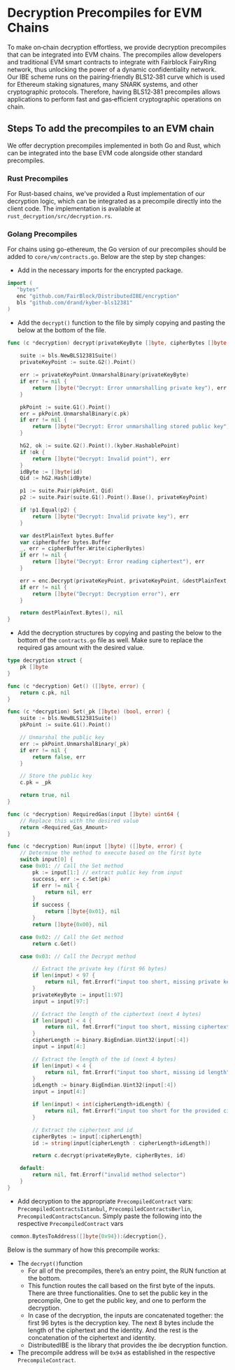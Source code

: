 # Decryption Precompiles for EVM Chains

To make on‑chain decryption effortless, we provide decryption precompiles that can be integrated into EVM chains.
The precompiles allow developers and traditional EVM smart contracts to integrate with Fairblock FairyRing network, thus unlocking the power of a dynamic confidentiality network.
Our IBE scheme runs on the pairing‑friendly BLS12‑381 curve which is used for Ethereum staking signatures, many SNARK systems, and other cryptographic protocols. Therefore, having BLS12‑381 precompiles allows applications to perform fast and gas‑efficient cryptographic operations on chain.


## Steps To add the precompiles to an EVM chain
We offer decryption precompiles implemented in both Go and Rust, which can be integrated into the base EVM code alongside other standard precompiles.

### Rust Precompiles
For Rust-based chains, we've provided a Rust implementation of our decryption logic, which can be integrated as a precompile directly into the client code. The implementation is available at `rust_decryption/src/decryption.rs`.

### Golang Precompiles
For chains using go-ethereum, the Go version of our precompiles should be added to `core/vm/contracts.go`. Below are the step by step changes:

</details>

* Add in the necessary imports for the encrypted package.

```go
import (
   "bytes"
   enc "github.com/FairBlock/DistributedIBE/encryption"
   bls "github.com/drand/kyber-bls12381"
)
```

* Add the `decrypt()` function to the file by simply copying and pasting the below at the bottom of the file.

```go
func (c *decryption) decrypt(privateKeyByte []byte, cipherBytes []byte, id string) ([]byte, error) {
	
	suite := bls.NewBLS12381Suite()
	privateKeyPoint := suite.G2().Point()

	err := privateKeyPoint.UnmarshalBinary(privateKeyByte)
	if err != nil {
		return []byte("Decrypt: Error unmarshalling private key"), err
	}

	pkPoint := suite.G1().Point()
	err = pkPoint.UnmarshalBinary(c.pk)
	if err != nil {
		return []byte("Decrypt: Error unmarshalling stored public key"), err
	}

	hG2, ok := suite.G2().Point().(kyber.HashablePoint)
	if !ok {
		return []byte("Decrypt: Invalid point"), err
	}
	idByte := []byte(id)
	Qid := hG2.Hash(idByte)

	p1 := suite.Pair(pkPoint, Qid)
	p2 := suite.Pair(suite.G1().Point().Base(), privateKeyPoint)

	if !p1.Equal(p2) {
		return []byte("Decrypt: Invalid private key"), err
	}

	var destPlainText bytes.Buffer
	var cipherBuffer bytes.Buffer
	_, err = cipherBuffer.Write(cipherBytes)
	if err != nil {
		return []byte("Decrypt: Error reading ciphertext"), err
	}

	err = enc.Decrypt(privateKeyPoint, privateKeyPoint, &destPlainText, &cipherBuffer)
	if err != nil {
		return []byte("Decrypt: Decryption error"), err
	}

	return destPlainText.Bytes(), nil
}
```

* Add the decryption structures by copying and pasting the below to the bottom of the `contracts.go` file as well. Make sure to replace the required gas amount with the desired value.

```go
type decryption struct {
	pk []byte
}

func (c *decryption) Get() ([]byte, error) {
	return c.pk, nil
}

func (c *decryption) Set(_pk []byte) (bool, error) {
	suite := bls.NewBLS12381Suite()
	pkPoint := suite.G1().Point()

	// Unmarshal the public key
	err := pkPoint.UnmarshalBinary(_pk)
	if err != nil {
		return false, err
	}

	// Store the public key
	c.pk = _pk

	return true, nil
}

func (c *decryption) RequiredGas(input []byte) uint64 {
    // Replace this with the desired value
	return <Required_Gas_Amount>
}

func (c *decryption) Run(input []byte) ([]byte, error) {
	// Determine the method to execute based on the first byte
	switch input[0] {
	case 0x01: // Call the Set method
		pk := input[1:] // extract public key from input
		success, err := c.Set(pk)
		if err != nil {
			return nil, err
		}
		if success {
			return []byte{0x01}, nil
		}
		return []byte{0x00}, nil

	case 0x02: // Call the Get method
		return c.Get()

	case 0x03: // Call the Decrypt method

		// Extract the private key (first 96 bytes)
		if len(input) < 97 {
			return nil, fmt.Errorf("input too short, missing private key")
		}
		privateKeyByte := input[1:97]
		input = input[97:]

		// Extract the length of the ciphertext (next 4 bytes)
		if len(input) < 4 {
			return nil, fmt.Errorf("input too short, missing ciphertext length")
		}
		cipherLength := binary.BigEndian.Uint32(input[:4])
		input = input[4:]

		// Extract the length of the id (next 4 bytes)
		if len(input) < 4 {
			return nil, fmt.Errorf("input too short, missing id length")
		}
		idLength := binary.BigEndian.Uint32(input[:4])
		input = input[4:]

		if len(input) < int(cipherLength+idLength) {
			return nil, fmt.Errorf("input too short for the provided ciphertext and id lengths")
		}

		// Extract the ciphertext and id
		cipherBytes := input[:cipherLength]
		id := string(input[cipherLength : cipherLength+idLength])

		return c.decrypt(privateKeyByte, cipherBytes, id)

	default:
		return nil, fmt.Errorf("invalid method selector")
	}
}
```

* Add decryption to the appropriate `PrecompiledContract` vars: `PrecompiledContractsIstanbul`, `PrecompiledContractsBerlin`, `PrecompiledContractsCancun`. Simply paste the following into the respective `PrecompiledContract` vars 

```go
 common.BytesToAddress([]byte{0x94}):&decryption{},
```
Below is the summary of how this precompile works:

- The `decrypt()`function
  - For all of the precompiles, there’s an entry point, the RUN function at the bottom.
  - This function routes the call based on the first byte of the inputs. There are three functionalities. One to set the public key in the precompile, One to get the public key, and one to perform the decryption. 
  - In case of the decryption, the inputs are concatenated together: the first 96 bytes is the decryption key. The next 8 bytes include the length of the ciphertext and the identity. And the rest is the concatenation of the ciphertext and identity.
  - DistributedIBE is the library that provides the ibe decryption function.
- The precompile address will be `0x94` as established in the respective `PrecompileContract`.
